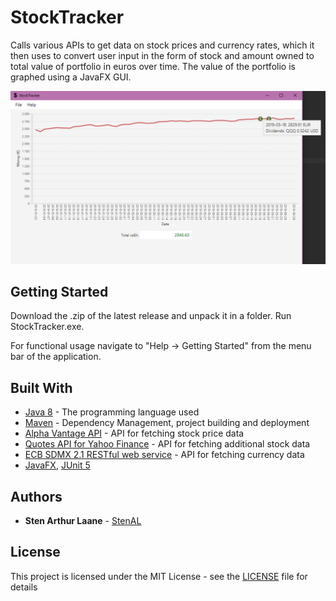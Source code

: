 # StockTracker

Calls various APIs to get data on stock prices and currency rates, which it then uses to convert user input in the form of stock and amount owned to total value of portfolio in euros over time. The value of the portfolio is graphed using a JavaFX GUI.

![Example of graph made by StockTracker](example.png)

## Getting Started

Download the .zip of the latest release and unpack it in a folder. Run StockTracker.exe.

For functional usage navigate to "Help -> Getting Started" from the menu bar of the application.

## Built With

* [Java 8](https://www.oracle.com/technetwork/java/javase/overview/java8-2100321.html) - The programming language used
* [Maven](https://maven.apache.org/) - Dependency Management, project building and deployment
* [Alpha Vantage API](https://www.alphavantage.co/) - API for fetching stock price data
* [Quotes API for Yahoo Finance](https://financequotes-api.com/) - API for fetching additional stock data
* [ECB SDMX 2.1 RESTful web service](https://sdw-wsrest.ecb.europa.eu/help/) - API for fetching currency data
* [JavaFX](https://openjfx.io/), [JUnit 5](https://junit.org/junit5/)

## Authors

* **Sten Arthur Laane** - [StenAL](https://github.com/StenAL)

## License

This project is licensed under the MIT License - see the [LICENSE](LICENSE) file for details
